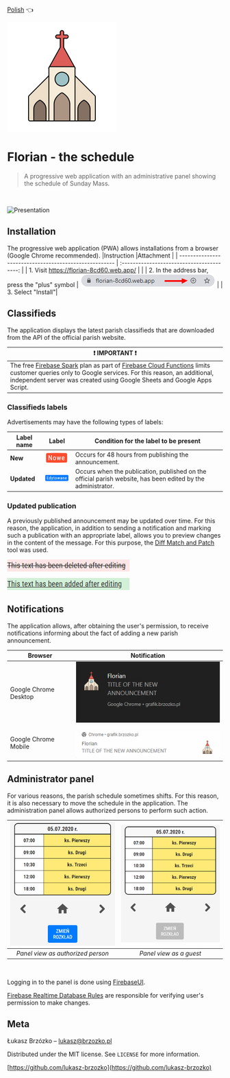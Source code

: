 [Polish](README_pl.md) :point_left:

[![Church](./readme-assets/logo.svg)](https://florian-8cd60.web.app/)

# Florian - the schedule

> A progressive web application with an administrative panel showing the schedule of Sunday Mass.

 </br>

![Presentation](readme-assets/presentation.gif)

## Installation

The progressive web application (PWA) allows installations from a browser (Google Chrome recommended).
|Instruction |Attachment |
| ------------------------------------------------------ | :----------------------------------------: |
| 1. Visit https://florian-8cd60.web.app/ | |
| 2. In the address bar, press the "plus" symbol | ![Installation bar](readme-assets/install.png) |
| 3. Select "Install"|

## Classifieds

The application displays the latest parish classifieds that are downloaded from the API of the official parish website.

| :exclamation: IMPORTANT :exclamation:                                                                                                                                                                                                                                                                                                 |
| ------------------------------------------------------------------------------------------------------------------------------------------------------------------------------------------------------------------------------------------------------------------------------------------------------------------------------------- |
| The free [Firebase Spark](https://firebase.google.com/pricing#cloud-functions) plan as part of [Firebase Cloud Functions](https://firebase.google.com/products/functions) limits customer queries only to Google services. For this reason, an additional, independent server was created using Google Sheets and Google Apps Script. |

### Classifieds labels

Advertisements may have the following types of labels:

| Label name  |                        Label                        | Condition for the label to be present                                                                        |
| ----------- | :-------------------------------------------------: | ------------------------------------------------------------------------------------------------------------ |
| **New**     |     ![New label](./readme-assets/label-new.png)     | Occurs for 48 hours from publishing the announcement.                                                        |
| **Updated** | ![Updated label](./readme-assets/label-updated.png) | Occurs when the publication, published on the official parish website, has been edited by the administrator. |

### Updated publication

A previously published announcement may be updated over time. For this reason, the application, in addition to sending a notification and marking such a publication with an appropriate label, allows you to preview changes in the content of the message. For this purpose, the [Diff Match and Patch](https://github.com/google/diff-match-patch) tool was used.

![Diff text](./readme-assets/diff-text-en.png)

## Notifications

The application allows, after obtaining the user's permission, to receive notifications informing about the fact of adding a new parish announcement.

| Browser               |                           Notification                           |
| --------------------- | :--------------------------------------------------------------: |
| Google Chrome Desktop |    ![Desktop notification](readme-assets/notification-en.png)    |
| Google Chrome Mobile  | ![Mobile notification](readme-assets/notification-mobile-en.png) |

## Administrator panel

For various reasons, the parish schedule sometimes shifts. For this reason, it is also necessary to move the schedule in the application. The administration panel allows authorized persons to perform such action.

| ![Admin panel](./readme-assets/admin.png) | ![Admin panel Guest](./readme-assets/admin-guest.png) |
| :---------------------------------------: | :---------------------------------------------------: |
|     _Panel view as authorized person_     |                _Panel view as a guest_                |

</br>

Logging in to the panel is done using [FirebaseUI](https://github.com/firebase/firebaseui-web).

[Firebase Realtime Database Rules](https://firebase.google.com/docs/database/security) are responsible for verifying user's permission to make changes.

## Meta

Łukasz Brzózko – lukasz@brzozko.pl

Distributed under the MIT license. See `LICENSE` for more information.

[https://github.com/lukasz-brzozko](https://github.com/lukasz-brzozko)
